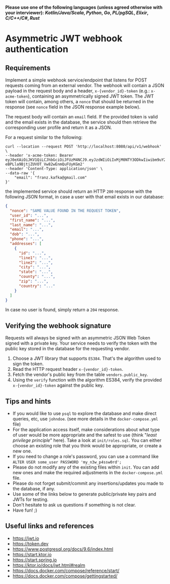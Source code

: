 **Please use one of the following languages (unless agreed otherwise with your interviewer): _Kotlin/Java/Scala_, _Python_, _Go_, _PL/pgSQL_, _Elixir_, _C/C++/C#_, _Rust_**

# Asymmetric JWT webhook authentication

## Requirements

Implement a simple webhook service/endpoint that listens for POST requests coming from an external vendor. The webhook will contain a JSON payload in the request body and a header, `x-{vendor_id}-token` (e.g.: `x-acme-token`), containing an asymmetrically signed JWT token. The JWT token will contain, among others, a `nonce` that should be returned in the response (see `nonce` field in the JSON response example below).

The request body will contain an `email` field. If the provided token is valid and the email exists in the database, the service should then retrieve the corresponding user profile and return it as a JSON.

For a request similar to the following:

```
curl --location --request POST 'http://localhost:8080/api/v1/webhook' \
--header 'x-acme-token: Bearer eyJ0eXAiOiJKV1QiLCJhbGciOiJFUzM4NCJ9.eyJzdWIiOiIxMjM0NTY3ODkwIiwibm9uY2UiOiIwYTUzOTg5Zi0zZDk3LTQ2NDItOTE1My0wM2ZhYjFhM2UwODEiLCJleHAiOjE2MzM0NzQ3MTF9.qX6wdeC4tAaDrirn7VFBkxf52UAI0GeIvAx_uV_7FrHNze4O1uupTr5KMmO7WoqeFi8y_8Yk5SiPhMG6WNeKJLJfEtYMT-eBPLla9BjtjZUVOT_Vw82wEnmQuFUyKGm2'
--header 'Content-Type: application/json' \
--data-raw '{
    "email": "franz.kafka@gmail.com"
}'
```

the implemented service should return an HTTP `200` response with the following JSON format, in case a user with that email exists in our database:

```json
{
  "nonce": "SAME VALUE FOUND IN THE REQUEST TOKEN",
  "user_id": "...",
  "first_name": "...",
  "last_name": "...",
  "email": "...",
  "dob": "...",
  "phone": "...",
  "addresses": [
    {
      "id": "...",
      "line1": "...",
      "line2": "...",
      "city": "...",
      "state": "...",
      "county": "...",
      "zip": "...",
      "country": "..."
    }
  ]
}
```

In case no user is found, simply return a `204` response.

## Verifying the webhook signature

Requests will always be signed with an asymmetric JSON Web Token signed with a private key. Your service needs to verify the token with the public key stored in the database for the requesting vendor.

1. Choose a JWT library that supports `ES384`. That's the algorithm used to sign the token.
2. Read the HTTP request header `x-{vendor_id}-token`.
3. Fetch the vendor's public key from the table `vendors.public_key`.
4. Using the `verify` function with the algorithm ES384, verify the provided `x-{vendor_id}-token` against the public key.

## Tips and hints

- If you would like to use `psql` to explore the database and make direct queries, etc, use `johndoe`. (see more details in the `docker-compose.yml` file)
- For the application access itself, make considerations about what type of user would be more appropriate and the safest to use (think "_least privilege principle_" here). Take a look at `init/roles.sql`. You can either choose an existing role that you think would be appropriate, or create a new one.
- If you need to change a role's password, you can use a command like `ALTER USER some_user PASSWORD 'my_n3w_p4ssw0rd';`
- Please do not modify any of the existing files within `init`. You can add new ones and make the required adjustments in the `docker-compose.yml` file.
- Please do not forget submit/commit any insertions/updates you made to the database, if any.
- Use some of the links below to generate public/private key pairs and JWTs for testing.
- Don't hesitate to ask us questions if something is not clear.
- Have fun! ;)

## Useful links and references

- https://jwt.io
- https://token.dev
- https://www.postgresql.org/docs/9.6/index.html
- https://start.ktor.io
- https://start.spring.io
- https://ktor.io/docs/jwt.html#realm
- https://docs.docker.com/compose/reference/start/
- https://docs.docker.com/compose/gettingstarted/
